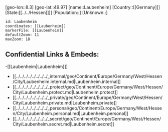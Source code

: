 ﻿---
location: [49.97,8.3]
mapzoom: [7,12] 
mapmarker: city 
type: City
tags:
- geo/City


SpocWebEntityId: 31866
isDeleted: false
confidential: public

---
[geo-lon::8.3]
[geo-lat::49.97]
[name::Laubenheim]
[Country::[[Germany]]]
[State:[[../../Hessen]]]]
[Population::]
[Unknown::]


```leaflet
id: Laubenheim
coordinates: [[Laubenheim]]
markerFile: [[Laubenheim]]
defaultZoom: 11 
maxZoom: 18
```


## Confidential Links & Embeds: 
-[[Laubenheim|Laubenheim]]] 
- [[../../../../../../../../_internal/geo/Continent/Europe/Germany/West/Hessen/City/Laubenheim.internal.md|Laubenheim.internal]] 
- [[../../../../../../../../_protect/geo/Continent/Europe/Germany/West/Hessen/City/Laubenheim.protect.md|Laubenheim.protect]] 
- [[../../../../../../../../_private/geo/Continent/Europe/Germany/West/Hessen/City/Laubenheim.private.md|Laubenheim.private]] 
- [[../../../../../../../../_personal/geo/Continent/Europe/Germany/West/Hessen/City/Laubenheim.personal.md|Laubenheim.personal]] 
- [[../../../../../../../../_secret/geo/Continent/Europe/Germany/West/Hessen/City/Laubenheim.secret.md|Laubenheim.secret]] 
